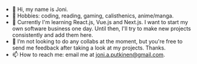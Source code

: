 - 👋 Hi, my name is Joni.
- 👀 Hobbies: coding, reading, gaming, calisthenics, anime/manga.
- 🌱 Currently I'm learning React.js, Vue.js and Next.js.
  I want to start my own software business one day. Until then, I'll try to make new projects consistently and add them here.
- 💞️ I’m not looking to do any collabs at the moment, but you're free to send me feedback after taking a look at my projects. Thanks.
- 📫 How to reach me: email me at joni.a.putkinen@gmail.com.

<!---
Eyesore123/Eyesore123 is a ✨ special ✨ repository because its `README.md` (this file) appears on your GitHub profile.
You can click the Preview link to take a look at your changes.
--->
